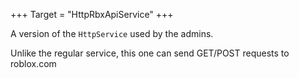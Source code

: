 +++
Target = "HttpRbxApiService"
+++

A version of the `HttpService` used by the admins.Unlike the regular service, this one can send GET/POST requests to roblox.com